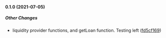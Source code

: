 #### 0.1.0 (2021-07-05)

##### Other Changes

*  liquidity provider functions, and getLoan function. Testing left ([fd5cf169](https://github.com/Insureably/Protocol/commit/fd5cf169f3c8539ef8558561dbbfe3fe4ec8d7e5))


